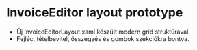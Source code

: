 # InvoiceEditor layout prototype
- Új InvoiceEditorLayout.xaml készült modern grid struktúrával.
- Fejléc, tételbevitel, összegzés és gombok szekciókra bontva.
